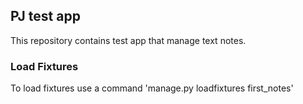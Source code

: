 ## PJ test app
This repository contains test app that manage text notes.

### Load Fixtures
To load fixtures use a command 'manage.py loadfixtures first_notes' 
